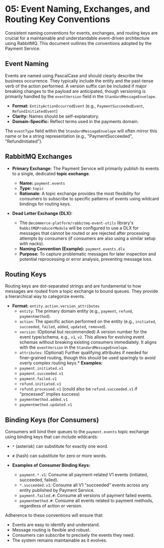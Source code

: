 # 05: Event Naming, Exchanges, and Routing Key Conventions

Consistent naming conventions for events, exchanges, and routing keys are crucial for a maintainable and understandable event-driven architecture using RabbitMQ. This document outlines the conventions adopted by the Payment Service.

## Event Naming

Events are named using PascalCase and should clearly describe the business occurrence. They typically include the entity and the past-tense verb of the action performed. A version suffix can be included if major breaking changes to the payload are anticipated, though versioning is primarily handled by the `eventVersion` field in the `StandardMessageEnvelope`.

*   **Format:** `EntityActionOccurredEvent` (e.g., `PaymentSucceededEvent`, `RefundInitiatedEvent`)
*   **Clarity:** Names should be self-explanatory.
*   **Domain-Specific:** Reflect terms used in the payments domain.

The `eventType` field within the `StandardMessageEnvelope` will often mirror this name or be a string representation (e.g., "PaymentSucceeded", "RefundInitiated").

## RabbitMQ Exchanges

*   **Primary Exchange:** The Payment Service will primarily publish its events to a single, dedicated **topic exchange**.
    *   **Name:** `payment.events`
    *   **Type:** `topic`
    *   **Rationale:** A topic exchange provides the most flexibility for consumers to subscribe to specific patterns of events using wildcard bindings for routing keys.

*   **Dead Letter Exchange (DLX):**
    *   The `@ecommerce-platform/rabbitmq-event-utils` library's `RabbitMQProducerModule` will be configured to use a DLX for messages that cannot be routed or are rejected after processing attempts by consumers (if consumers are also using a similar setup with nacks).
    *   **Naming Convention (Example):** `payment.events.dlx`
    *   **Purpose:** To capture problematic messages for later inspection and potential reprocessing or error analysis, preventing message loss.

## Routing Keys

Routing keys are dot-separated strings and are fundamental to how messages are routed from a topic exchange to bound queues. They provide a hierarchical way to categorize events.

*   **Format:** `entity.action.version_attributes`
    *   `entity`: The primary domain entity (e.g., `payment`, `refund`, `paymentmethod`).
    *   `action`: The specific action performed on the entity (e.g., `initiated`, `succeeded`, `failed`, `added`, `updated`, `removed`).
    *   `version`: (Optional but recommended) A version number for the event type/schema, e.g., `v1`, `v2`. This allows for evolving event schemas without breaking existing consumers immediately. It aligns with the `eventVersion` in the `StandardMessageEnvelope`.
    *   `attributes`: (Optional) Further qualifying attributes if needed for finer-grained routing, though this should be used sparingly to avoid overly complex routing keys.*   **Examples:**
    *   `payment.initiated.v1`
    *   `payment.succeeded.v1`
    *   `payment.failed.v1`
    *   `refund.initiated.v1`
    *   `refund.processed.v1` (could also be `refund.succeeded.v1` if "processed" implies success)
    *   `paymentmethod.added.v1`
    *   `paymentmethod.updated.v1`

## Binding Keys (for Consumers)

Consumers will bind their queues to the `payment.events` topic exchange using binding keys that can include wildcards:

*   `*` (asterisk) can substitute for exactly one word.
*   `#` (hash) can substitute for zero or more words.

*   **Examples of Consumer Binding Keys:**
    *   `payment.*.v1`: Consume all payment-related V1 events (initiated, succeeded, failed).
    *   `*.succeeded.v1`: Consume all V1 "succeeded" events across any entity published by Payment Service.
    *   `payment.failed.#`: Consume all versions of payment failed events.
    *   `paymentmethod.#`: Consume all events related to payment methods, regardless of action or version.

Adherence to these conventions will ensure that:
*   Events are easy to identify and understand.
*   Message routing is flexible and robust.
*   Consumers can subscribe to precisely the events they need.
*   The system remains maintainable as it evolves.